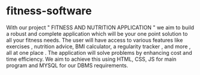 # fitness-software
With our project " FITNESS AND NUTRITION APPLICATION " we aim to build a robust and complete application which will be your one point solution to all your fitness needs. The user will have access to various features like  exercises , nutrition advice, BMI calculator, a regularity tracker , and more , all at one place . The application will solve problems by enhancing cost and time efficiency.
We aim to achieve this using HTML, CSS, JS  for main program and MYSQL for our DBMS requirements.
